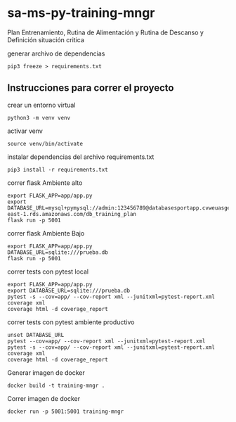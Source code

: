 # sa-ms-py-training-mngr
Plan Entrenamiento, Rutina de Alimentación y Rutina de Descanso y Definición situación critica

generar archivo de dependencias
```
pip3 freeze > requirements.txt
```

## Instrucciones para correr el proyecto

crear un entorno virtual
```
python3 -m venv venv
```
activar venv
```
source venv/bin/activate
```
instalar dependencias del archivo requirements.txt
```
pip3 install -r requirements.txt
```

correr flask Ambiente alto
```
export FLASK_APP=app/app.py
export DATABASE_URL=mysql+pymysql://admin:123456789@databasesportapp.cvweuasge1pc.us-east-1.rds.amazonaws.com/db_training_plan
flask run -p 5001
```

correr flask Ambiente Bajo
```
export FLASK_APP=app/app.py
DATABASE_URL=sqlite:///prueba.db
flask run -p 5001
```

correr tests con pytest local
```
export FLASK_APP=app/app.py
export DATABASE_URL=sqlite:///prueba.db
pytest -s --cov=app/ --cov-report xml --junitxml=pytest-report.xml
coverage xml
coverage html -d coverage_report
```

correr tests con pytest ambiente productivo
```
unset DATABASE_URL
pytest --cov=app/ --cov-report xml --junitxml=pytest-report.xml
pytest -s --cov=app/ --cov-report xml --junitxml=pytest-report.xml
coverage xml
coverage html -d coverage_report
```


Generar imagen de docker
```
docker build -t training-mngr .
```

Correr imagen de docker
```
docker run -p 5001:5001 training-mngr
```